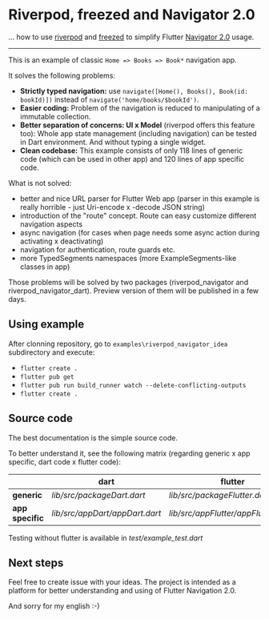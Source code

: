 # Riverpod, freezed and Navigator 2.0

... how to use [riverpod](https://riverpod.dev/) and [freezed](https://github.com/rrousselGit/freezed) 
to simplify Flutter [Navigator 2.0](https://medium.com/flutter/learning-flutters-new-navigation-and-routing-system-7c9068155ade) usage.

-----------------

This is an example of classic ```Home => Books => Book*``` navigation app. 

It solves the following problems:

- **Strictly typed navigation:** 
    use ```navigate([Home(), Books(), Book(id: bookId)])``` instead of ```navigate('home/books/$bookId')```.
- **Easier coding:** Problem of the navigation is reduced to manipulating of a immutable collection.
- **Better separation of concerns: UI x Model** (riverpod offers this feature too): 
  Whole app state management (including navigation) can be tested in Dart environment. And without typing a single widget.
- **Clean codebase:** This example consists of only 118 lines of generic code (which can be used in other app) and 120 lines of app specific code.

What is not solved:

- better and nice URL parser for Flutter Web app (parser in this example is really horrible - just Uri-encode x -decode JSON string)
- introduction of the "route" concept. Route can easy customize different navigation aspects
- async navigation (for cases when page needs some async action during activating x deactivating)
- navigation for authentication, route guards etc.
- more TypedSegments namespaces (more ExampleSegments-like classes in app)

Those problems will be solved by two packages (riverpod_navigator and riverpod_navigator_dart). Preview version of them will be published in a few days.

## Using example

After clonning repository, go to ```examples\riverpod_navigator_idea``` subdirectory and execute:

- ```flutter create .```
- ```flutter pub get```
- ```flutter pub run build_runner watch --delete-conflicting-outputs```
- ```flutter create .```

## Source code

The best documentation is the simple source code.

To better understand it, see the following matrix (regarding generic x app specific, dart code x flutter code):

| | dart | flutter |
|---|---|--- |
| **generic** | *lib/src/packageDart.dart* | *lib/src/packageFlutter.dart* |
| **app specific** | *lib/src/appDart/appDart.dart* | *lib/src/appFlutter/appFlutter.dart/*  |

Testing without flutter is available in *test/example_test.dart*

## Next steps

Feel free to create issue with your ideas. The project is intended as a platform for better understanding and using of Flutter Navigation 2.0.

And sorry for my english :-)